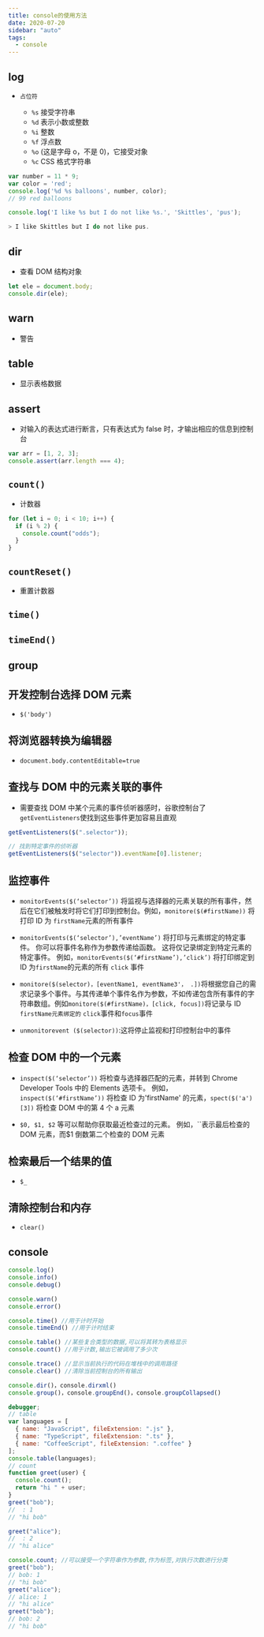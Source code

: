```yaml
---
title: console的使用方法
date: 2020-07-20
sidebar: "auto"
tags:
  - console
---
```


## log

- `占位符`

  - `%s` 接受字符串
  - `%d` 表示小数或整数
  - `%i` 整数
  - `%f` 浮点数
  - `%o` (这是字母 o，不是 0)，它接受对象
  - `%c` CSS 格式字符串



```js
var number = 11 * 9;
var color = 'red';
console.log('%d %s balloons', number, color);
// 99 red balloons

console.log('I like %s but I do not like %s.', 'Skittles', 'pus');

> I like Skittles but I do not like pus.
```



## dir

- 查看 DOM 结构对象



```js
let ele = document.body;
console.dir(ele);
```



## warn

- 警告

## table

- 显示表格数据

## assert

- 对输入的表达式进行断言，只有表达式为 false 时，才输出相应的信息到控制台



```js
var arr = [1, 2, 3];
console.assert(arr.length === 4);
```



## `count()`

- 计数器



```js
for (let i = 0; i < 10; i++) {
  if (i % 2) {
    console.count("odds");
  }
}
```



## `countReset()`

- 重置计数器

## `time()`

## `timeEnd()`

## group

## 开发控制台选择 DOM 元素

- `$('body')`

## 将浏览器转换为编辑器

- `document.body.contentEditable=true`

## 查找与 DOM 中的元素关联的事件

- 需要查找 DOM 中某个元素的事件侦听器感时，谷歌控制台了 `getEventListeners`使找到这些事件更加容易且直观



```js
getEventListeners($(".selector"));

// 找到特定事件的侦听器
getEventListeners($("selector")).eventName[0].listener;
```



## 监控事件

- `monitorEvents($(‘selector’))` 将监视与选择器的元素关联的所有事件，然后在它们被触发时将它们打印到控制台。例如，`monitore($(#firstName))` 将打印 ID 为 `firstName`元素的所有事件

- `monitorEvents($(‘selector’),’eventName’)` 将打印与元素绑定的特定事件。 你可以将事件名称作为参数传递给函数。 这将仅记录绑定到特定元素的特定事件。 例如，`monitorEvents($(‘#firstName’),’click’)` 将打印绑定到 ID 为`firstName`的元素的所有 `click` 事件

- `monitore($(selector)，[eventName1, eventName3'， .])`将根据您自己的需求记录多个事件。与其传递单个事件名作为参数，不如传递包含所有事件的字符串数组。例如`monitore($(#firstName)，[click, focus])`将记录与 ID `firstName元素绑定的` `click`事件和`focus`事件

- `unmonitorevent ($(selector))`:这将停止监视和打印控制台中的事件

## 检查 DOM 中的一个元素

- `inspect($(‘selector’))` 将检查与选择器匹配的元素，并转到 Chrome Developer Tools 中的 Elements 选项卡。 例如， `inspect($(‘#firstName’))` 将检查 ID 为'firstName' 的元素，`spect($('a')[3])` 将检查 DOM 中的第 4 个 a 元素

- `$0, $1, $2` 等可以帮助你获取最近检查过的元素。 例如，``表示最后检查的 DOM 元素，而\$1 倒数第二个检查的 DOM 元素

## 检索最后一个结果的值

- `$_`

## 清除控制台和内存

- `clear()`

## console



```js
console.log()
console.info()
console.debug()

console.warn()
console.error()

console.time() //用于计时开始
console.timeEnd() //用于计时结束

console.table() //某些复合类型的数据,可以将其转为表格显示
console.count() //用于计数,输出它被调用了多少次

console.trace() //显示当前执行的代码在堆栈中的调用路径
console.clear() //清除当前控制台的所有输出

console.dir()，console.dirxml()
console.group()，console.groupEnd()，console.groupCollapsed()
```





```js
debugger;
// table
var languages = [
  { name: "JavaScript", fileExtension: ".js" },
  { name: "TypeScript", fileExtension: ".ts" },
  { name: "CoffeeScript", fileExtension: ".coffee" }
];
console.table(languages);
// count
function greet(user) {
  console.count();
  return "hi " + user;
}
greet("bob");
//  : 1
// "hi bob"

greet("alice");
//  : 2
// "hi alice"

console.count; //可以接受一个字符串作为参数,作为标签,对执行次数进行分类
greet("bob");
// bob: 1
// "hi bob"
greet("alice");
// alice: 1
// "hi alice"
greet("bob");
// bob: 2
// "hi bob"
```


